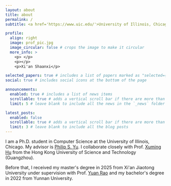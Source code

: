 ```yaml
---
layout: about
title: about
permalink: /
subtitle: <a href='https://www.uic.edu/'>University of Illinois, Chicago</a>. 801 S. Morgan St., Chicago, IL, 60607.

profile:
  align: right
  image: prof_pic.jpg
  image_circular: false # crops the image to make it circular
  more_info: >
    <p> </p>
    <p></p>
    <p>Xi'an Shaanxi</p>

selected_papers: true # includes a list of papers marked as "selected={true}"
social: true # includes social icons at the bottom of the page

announcements:
  enabled: true # includes a list of news items
  scrollable: true # adds a vertical scroll bar if there are more than 3 news items
  limit: 5 # leave blank to include all the news in the `_news` folder

latest_posts:
  enabled: false
  scrollable: true # adds a vertical scroll bar if there are more than 3 new posts items
  limit: 3 # leave blank to include all the blog posts
---
```


I am a Ph.D. student in Computer Science at the University of Illinois, Chicago. My advisor is [Philip S. Yu](https://cs.uic.edu/profiles/philip-yu/). I collaborate closely with Prof. [Xuming Hu](https://xuminghu.github.io/) from the Hong Kong University of Science and Technology (Guangzhou).

Before that, I received my master's degree in 2025 from Xi'an Jiaotong University under supervision with Prof. [Yuan Rao](https://gr.xjtu.edu.cn/en/web/raoyuan/3) and my bachelor's degree in 2022 from Yunnan University.

